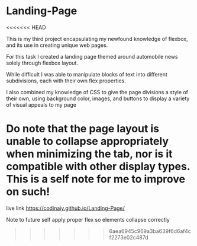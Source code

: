 # Landing-Page
<<<<<<< HEAD

This is my third project encapsulating my newfound knowledge of flexbox, and its use in creating unique web pages. 

For this task I created a landing page themed around automobile news solely through flexbox layout. 

While difficult I was able to manipulate blocks of text into different subdivisions, each with their own flex properties. 

I also combined my knowledge of CSS to give the page divisions a style of their own, using background color, images, and buttons to display a variety of visual appeals to my page

Do note that the page layout is unable to collapse appropriately when minimizing the tab, nor is it compatible with other display types. This is a self note for me to improve on such!
=======
 live link https://codinaiy.github.io/Landing-Page/

Note to future self apply proper flex so elements collapse correctly
>>>>>>> 6aea6945c969a3ba639f6d6af4cf2273e02c487d

